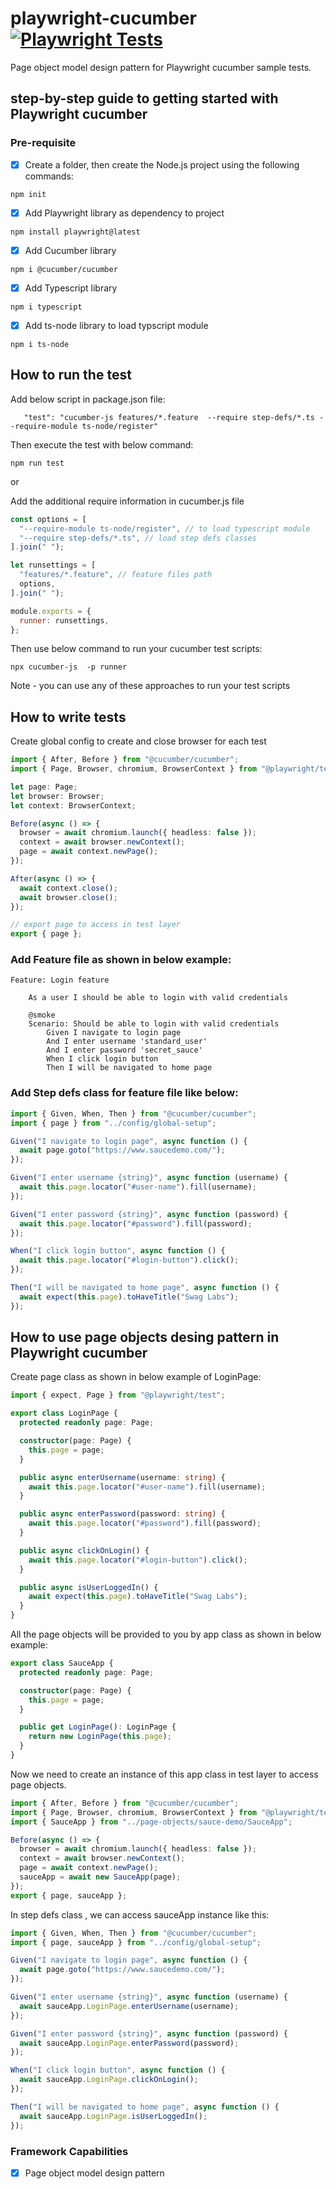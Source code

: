 # playwright-cucumber[![Playwright Tests](https://github.com/ISanjeevKumar/playwright-cucumber/actions/workflows/playwright.yml/badge.svg)](https://github.com/ISanjeevKumar/playwright-cucumber/actions/workflows/playwright.yml)

Page object model design pattern for Playwright cucumber sample tests.

## step-by-step guide to getting started with Playwright cucumber

### Pre-requisite

- [x] Create a folder, then create the Node.js project using the following commands:

```
npm init
```

- [x] Add Playwright library as dependency to project

```
npm install playwright@latest
```

- [x] Add Cucumber library

```
npm i @cucumber/cucumber
```

- [x] Add Typescript library

```
npm i typescript
```

- [x] Add ts-node library to load typscript module

```
npm i ts-node
```

## How to run the test

Add below script in package.json file:

```
   "test": "cucumber-js features/*.feature  --require step-defs/*.ts --require-module ts-node/register"
```

Then execute the test with below command:

```
npm run test
```

or

Add the additional require information in cucumber.js file

```js
const options = [
  "--require-module ts-node/register", // to load typescript module
  "--require step-defs/*.ts", // load step defs classes
].join(" ");

let runsettings = [
  "features/*.feature", // feature files path
  options,
].join(" ");

module.exports = {
  runner: runsettings,
};
```

Then use below command to run your cucumber test scripts:

```
npx cucumber-js  -p runner
```

Note - you can use any of these approaches to run your test scripts

## How to write tests

Create global config to create and close browser for each test

```ts
import { After, Before } from "@cucumber/cucumber";
import { Page, Browser, chromium, BrowserContext } from "@playwright/test";

let page: Page;
let browser: Browser;
let context: BrowserContext;

Before(async () => {
  browser = await chromium.launch({ headless: false });
  context = await browser.newContext();
  page = await context.newPage();
});

After(async () => {
  await context.close();
  await browser.close();
});

// export page to access in test layer
export { page };
```

### Add Feature file as shown in below example:

```gherkin
Feature: Login feature

    As a user I should be able to login with valid credentials

    @smoke
    Scenario: Should be able to login with valid credentials
        Given I navigate to login page
        And I enter username 'standard_user'
        And I enter password 'secret_sauce'
        When I click login button
        Then I will be navigated to home page
```

### Add Step defs class for feature file like below:

```ts
import { Given, When, Then } from "@cucumber/cucumber";
import { page } from "../config/global-setup";

Given("I navigate to login page", async function () {
  await page.goto("https://www.saucedemo.com/");
});

Given("I enter username {string}", async function (username) {
  await this.page.locator("#user-name").fill(username);
});

Given("I enter password {string}", async function (password) {
  await this.page.locator("#password").fill(password);
});

When("I click login button", async function () {
  await this.page.locator("#login-button").click();
});

Then("I will be navigated to home page", async function () {
  await expect(this.page).toHaveTitle("Swag Labs");
});
```

## How to use page objects desing pattern in Playwright cucumber

Create page class as shown in below example of LoginPage:

```ts
import { expect, Page } from "@playwright/test";

export class LoginPage {
  protected readonly page: Page;

  constructor(page: Page) {
    this.page = page;
  }

  public async enterUsername(username: string) {
    await this.page.locator("#user-name").fill(username);
  }

  public async enterPassword(password: string) {
    await this.page.locator("#password").fill(password);
  }

  public async clickOnLogin() {
    await this.page.locator("#login-button").click();
  }

  public async isUserLoggedIn() {
    await expect(this.page).toHaveTitle("Swag Labs");
  }
}
```

All the page objects will be provided to you by app class as shown in below example:

```ts
export class SauceApp {
  protected readonly page: Page;

  constructor(page: Page) {
    this.page = page;
  }

  public get LoginPage(): LoginPage {
    return new LoginPage(this.page);
  }
}
```

Now we need to create an instance of this app class in test layer to access page objects.

```ts
import { After, Before } from "@cucumber/cucumber";
import { Page, Browser, chromium, BrowserContext } from "@playwright/test";
import { SauceApp } from "../page-objects/sauce-demo/SauceApp";

Before(async () => {
  browser = await chromium.launch({ headless: false });
  context = await browser.newContext();
  page = await context.newPage();
  sauceApp = await new SauceApp(page);
});
export { page, sauceApp };
```

In step defs class , we can access sauceApp instance like this:

```ts
import { Given, When, Then } from "@cucumber/cucumber";
import { page, sauceApp } from "../config/global-setup";

Given("I navigate to login page", async function () {
  await page.goto("https://www.saucedemo.com/");
});

Given("I enter username {string}", async function (username) {
  await sauceApp.LoginPage.enterUsername(username);
});

Given("I enter password {string}", async function (password) {
  await sauceApp.LoginPage.enterPassword(password);
});

When("I click login button", async function () {
  await sauceApp.LoginPage.clickOnLogin();
});

Then("I will be navigated to home page", async function () {
  await sauceApp.LoginPage.isUserLoggedIn();
});
```

### Framework Capabilities

- [x] Page object model design pattern
